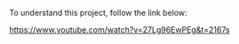 To understand this project, follow the link below:

https://www.youtube.com/watch?v=27Lg96EwPEg&t=2167s
